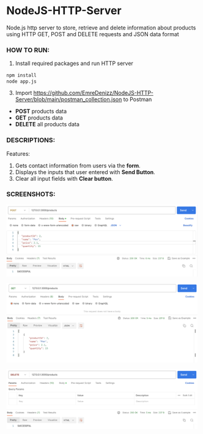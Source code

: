 # NodeJS-HTTP-Server
 Node.js http server to store, retrieve and delete information about products using HTTP GET, POST and DELETE requests and JSON data format

 ### HOW TO RUN:
1. Install required packages and run HTTP server
```console
npm install
node app.js
```

3. Import https://github.com/EmreDenizz/NodeJS-HTTP-Server/blob/main/postman_collection.json to Postman
- **POST** products data
- **GET** products data
- **DELETE** all products data

### DESCRIPTIONS:
Features:
1. Gets contact information from users via the **form**.
2. Displays the inputs that user entered with **Send Button**.
3. Clear all input fields with **Clear button**.

### SCREENSHOTS:
<kbd><img src="SS_1.png" width="500"/></kbd>

<kbd><img src="SS_2.png" width="500"/></kbd>

<kbd><img src="SS_3.png" width="500"/></kbd>
